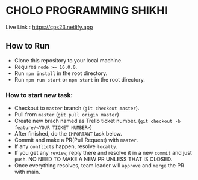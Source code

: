 # CHOLO PROGRAMMING SHIKHI

Live Link : https://cps23.netlify.app
## How to Run

- Clone this repository to your local machine.
- Requires `node >= 16.0.0`.
- Run `npm install` in the root directory.
- Run `npm run start` or `npm start` in the root directory.


### How to start new task:

- Checkout to `master` branch (`git checkout master`).
- Pull from `master` (`git pull origin master`)
- Create new brach named as Trello ticket number. (`git checkout -b feature/<YOUR TICKET NUMBER>`)
- After finished, do the `IMPORTANT` task below.
- Commit and make a PR(Pull Request) with `master`.
- If any `conflicts` happen, resolve `locally`.
- If you get any `review`, reply there and resolve it in a new `commit` and just `push`. NO NEED TO MAKE A NEW PR UNLESS THAT IS CLOSED.
- Once everything resolves, team leader will `approve` and `merge` the PR with main.
